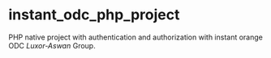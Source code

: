 # instant_odc_php_project
PHP native project with authentication and authorization with instant orange ODC *Luxor-Aswan* Group.

